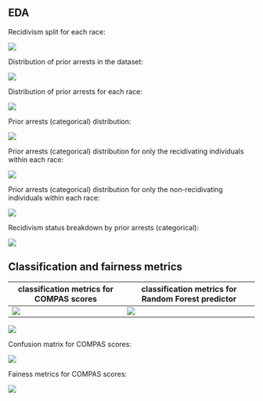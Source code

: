 <!-- dataset description (variables and how they are measured)-->
<!-- how this prediction model is put to use i.e. what it's used for -->
<!-- why it's been talked about so much -->
<!-- what this analysis is meant to achieve -->

## EDA

 Recidivism split for each race:
 

![](/Analysis/COMPAS_recidivism_race/EDA/racebyrecid.png)

Distribution of prior arrests in the dataset:

![](/Analysis/COMPAS_recidivism_race/EDA/priors.png)

Distribution of prior arrests for each race:

![](/Analysis/COMPAS_recidivism_race/EDA/priorsbyrace.png)

Prior arrests (categorical) distribution:

![](/Analysis/COMPAS_recidivism_race/EDA/priorscatbyrace.png)

Prior arrests (categorical) distribution for only the recidivating individuals within each race:

![](/Analysis/COMPAS_recidivism_race/EDA/priorscatbyracerecid.png)


Prior arrests (categorical) distribution for only the non-recidivating individuals within each race:

![](/Analysis/COMPAS_recidivism_race/EDA/priorscatbyracenonrecid.png)

 Recidivism status breakdown by prior arrests (categorical):

![](/Analysis/COMPAS_recidivism_race/EDA/priorscatbyrecid.png)


## Classification and fairness metrics


 | classification metrics for COMPAS scores  | classification metrics for Random Forest predictor |
| ------------- | ------------- |
| ![](/Analysis/COMPAS_recidivism_race/METRICS/COMPASclassmetrics.png) |![](/Analysis/COMPAS_recidivism_race/METRICS/RFclassmetrics.png)  |

![](/Analysis/COMPAS_recidivism_race/METRICS/COMPASclassmetrics.png)

Confusion matrix for COMPAS scores:

![](/Analysis/COMPAS_recidivism_race/METRICS/COMPASconfusionmatrix.png)

Fainess metrics for COMPAS scores:

![](/Analysis/COMPAS_recidivism_race/METRICS/COMPASfairnessmetrics.png)
